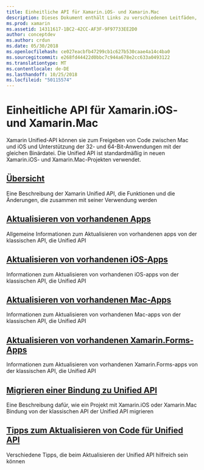 ```yaml
---
title: Einheitliche API für Xamarin.iOS- und Xamarin.Mac
description: Dieses Dokument enthält Links zu verschiedenen Leitfäden, die Xamarin Unified API zu beschreiben. Verknüpfter Inhalt enthält eine Übersicht über die Unified API und erläutert, wie vorhandene Projekte zu migrieren.
ms.prod: xamarin
ms.assetid: 14311617-1BC2-42CC-AF3F-9F97733EE2D0
author: conceptdev
ms.author: crdun
ms.date: 05/30/2018
ms.openlocfilehash: ce027eacbfb47299cb1c627b530caae4a14c4ba0
ms.sourcegitcommit: e268fd44422d0bbc7c944a678e2cc633a0493122
ms.translationtype: MT
ms.contentlocale: de-DE
ms.lasthandoff: 10/25/2018
ms.locfileid: "50115574"
---
```

# <a name="unified-api-for-xamarinios-and-xamarinmac"></a>Einheitliche API für Xamarin.iOS- und Xamarin.Mac

Xamarin Unified-API können sie zum Freigeben von Code zwischen Mac und iOS und Unterstützung der 32- und 64-Bit-Anwendungen mit der gleichen Binärdatei. Die Unified API ist standardmäßig in neuen Xamarin.iOS- und Xamarin.Mac-Projekten verwendet.

## <a name="overviewoverviewmd"></a>[Übersicht](overview.md)

Eine Beschreibung der Xamarin Unified API, die Funktionen und die Änderungen, die zusammen mit seiner Verwendung werden

## <a name="update-existing-appsupdating-appsmd"></a>[Aktualisieren von vorhandenen Apps](updating-apps.md)

Allgemeine Informationen zum Aktualisieren von vorhandenen apps von der klassischen API, die Unified API

## <a name="updating-existing-ios-appsupdating-ios-appsmd"></a>[Aktualisieren von vorhandenen iOS-Apps](updating-ios-apps.md)

Informationen zum Aktualisieren von vorhandenen iOS-apps von der klassischen API, die Unified API

## <a name="updating-existing-mac-appsupdating-mac-appsmd"></a>[Aktualisieren von vorhandenen Mac-Apps](updating-mac-apps.md)

Informationen zum Aktualisieren von vorhandenen Mac-apps von der klassischen API, die Unified API

## <a name="update-existing-xamarinforms-appsupdating-xamarin-forms-appsmd"></a>[Aktualisieren von vorhandenen Xamarin.Forms-Apps](updating-xamarin-forms-apps.md)

Informationen zum Aktualisieren von vorhandenen Xamarin.Forms-apps von der klassischen API, die Unified API

## <a name="migrating-a-binding-to-the-unified-apiupdate-bindingmd"></a>[Migrieren einer Bindung zu Unified API](update-binding.md)

Eine Beschreibung dafür, wie ein Projekt mit Xamarin.iOS oder Xamarin.Mac Bindung von der klassischen API der Unified API migrieren

## <a name="tips-for-updating-code-to-the-unified-apiupdating-tipsmd"></a>[Tipps zum Aktualisieren von Code für Unified API](updating-tips.md)

Verschiedene Tipps, die beim Aktualisieren der Unified API hilfreich sein können

